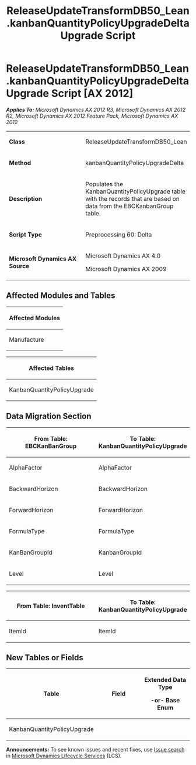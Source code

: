﻿---
title: ReleaseUpdateTransformDB50_Lean.kanbanQuantityPolicyUpgradeDelta Upgrade Script
TOCTitle: ReleaseUpdateTransformDB50_Lean.kanbanQuantityPolicyUpgradeDelta Upgrade Script
ms:assetid: 26679c61-1502-1cfd-5927-5201353f0fb6
ms:mtpsurl: https://msdn.microsoft.com/en-us/library/JJ685043(v=AX.60)
ms:contentKeyID: 49707243
ms.date: 05/18/2015
mtps_version: v=AX.60
---

# ReleaseUpdateTransformDB50\_Lean.kanbanQuantityPolicyUpgradeDelta Upgrade Script [AX 2012]


_**Applies To:** Microsoft Dynamics AX 2012 R3, Microsoft Dynamics AX 2012 R2, Microsoft Dynamics AX 2012 Feature Pack, Microsoft Dynamics AX 2012_

<table>
<colgroup>
<col style="width: 50%" />
<col style="width: 50%" />
</colgroup>
<tbody>
<tr class="odd">
<td><p><strong>Class</strong></p></td>
<td><p>ReleaseUpdateTransformDB50_Lean</p></td>
</tr>
<tr class="even">
<td><p><strong>Method</strong></p></td>
<td><p>kanbanQuantityPolicyUpgradeDelta</p></td>
</tr>
<tr class="odd">
<td><p><strong>Description</strong></p></td>
<td><p>Populates the KanbanQuantityPolicyUpgrade table with the records that are based on data from the EBCKanbanGroup table.</p></td>
</tr>
<tr class="even">
<td><p><strong>Script Type</strong></p></td>
<td><p>Preprocessing 60: Delta</p></td>
</tr>
<tr class="odd">
<td><p><strong>Microsoft Dynamics AX Source</strong></p></td>
<td><p>Microsoft Dynamics AX 4.0</p>
<p>Microsoft Dynamics AX 2009</p></td>
</tr>
</tbody>
</table>


## Affected Modules and Tables

<table>
<colgroup>
<col style="width: 100%" />
</colgroup>
<thead>
<tr class="header">
<th><p>Affected Modules</p></th>
</tr>
</thead>
<tbody>
<tr class="odd">
<td><p>Manufacture</p></td>
</tr>
</tbody>
</table>


<table>
<colgroup>
<col style="width: 100%" />
</colgroup>
<thead>
<tr class="header">
<th><p>Affected Tables</p></th>
</tr>
</thead>
<tbody>
<tr class="odd">
<td><p>KanbanQuantityPolicyUpgrade</p></td>
</tr>
</tbody>
</table>


## Data Migration Section

<table>
<colgroup>
<col style="width: 50%" />
<col style="width: 50%" />
</colgroup>
<thead>
<tr class="header">
<th><p>From Table: EBCKanBanGroup</p></th>
<th><p>To Table: KanbanQuantityPolicyUpgrade</p></th>
</tr>
</thead>
<tbody>
<tr class="odd">
<td><p>AlphaFactor</p></td>
<td><p>AlphaFactor</p></td>
</tr>
<tr class="even">
<td><p>BackwardHorizon</p></td>
<td><p>BackwardHorizon</p></td>
</tr>
<tr class="odd">
<td><p>ForwardHorizon</p></td>
<td><p>ForwardHorizon</p></td>
</tr>
<tr class="even">
<td><p>FormulaType</p></td>
<td><p>FormulaType</p></td>
</tr>
<tr class="odd">
<td><p>KanBanGroupId</p></td>
<td><p>KanbanGroupId</p></td>
</tr>
<tr class="even">
<td><p>Level</p></td>
<td><p>Level</p></td>
</tr>
</tbody>
</table>


<table>
<colgroup>
<col style="width: 50%" />
<col style="width: 50%" />
</colgroup>
<thead>
<tr class="header">
<th><p>From Table: InventTable</p></th>
<th><p>To Table: KanbanQuantityPolicyUpgrade</p></th>
</tr>
</thead>
<tbody>
<tr class="odd">
<td><p>ItemId</p></td>
<td><p>ItemId</p></td>
</tr>
</tbody>
</table>


## New Tables or Fields

<table>
<colgroup>
<col style="width: 33%" />
<col style="width: 33%" />
<col style="width: 33%" />
</colgroup>
<thead>
<tr class="header">
<th><p>Table</p></th>
<th><p>Field</p></th>
<th><p>Extended Data Type</p>
<p>-or- Base Enum</p></th>
</tr>
</thead>
<tbody>
<tr class="odd">
<td><p>KanbanQuantityPolicyUpgrade</p></td>
<td><p></p></td>
<td><p></p></td>
</tr>
</tbody>
</table>

  
**Announcements:** To see known issues and recent fixes, use [Issue search](http://go.microsoft.com/fwlink/?linkid=389258) in [Microsoft Dynamics Lifecycle Services](http://go.microsoft.com/fwlink/?linkid=306505) (LCS).

